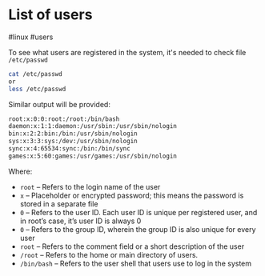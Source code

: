 # List of users
#linux #users

To see what users are registered in the system, it's needed to check file `/etc/passwd`
```bash
cat /etc/passwd
or
less /etc/passwd
```

Similar output will be provided:
```bash
root:x:0:0:root:/root:/bin/bash
daemon:x:1:1:daemon:/usr/sbin:/usr/sbin/nologin
bin:x:2:2:bin:/bin:/usr/sbin/nologin
sys:x:3:3:sys:/dev:/usr/sbin/nologin
sync:x:4:65534:sync:/bin:/bin/sync
games:x:5:60:games:/usr/games:/usr/sbin/nologin
```

Where:
- `root` – Refers to the login name of the user
- `x` – Placeholder or encrypted password; this means the password is stored in a separate file
- `0` – Refers to the user ID. Each user ID is unique per registered user, and in root’s case, it’s user ID is always 0
- `0` – Refers to the group ID, wherein the group ID is also unique for every user
- `root` – Refers to the comment field or a short description of the user
- `/root` – Refers to the home or main directory of users.
- `/bin/bash` – Refers to the user shell that users use to log in the system